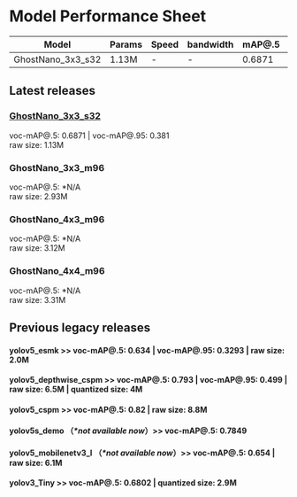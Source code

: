 # Model Performance Sheet
| Model | Params | Speed | bandwidth | mAP@.5    | mAP@.95   |
| ---   | ------ | ----  | -------   | -------   | -------   |
| GhostNano_3x3_s32 | 1.13M | - | - | 0.6871 | 0.381 |     


## Latest releases
### [GhostNano_3x3_s32](release/GhostNano_3x3_s32)
voc-mAP@.5: 0.6871 | voc-mAP@.95: 0.381  
raw size: 1.13M  

### GhostNano_3x3_m96
voc-mAP@.5: *N/A  
raw size: 2.93M  

### GhostNano_4x3_m96
voc-mAP@.5: *N/A  
raw size: 3.12M  

### GhostNano_4x4_m96
voc-mAP@.5: *N/A  
raw size: 3.31M  


## Previous legacy releases
#### yolov5_esmk >> voc-mAP@.5: 0.634 | voc-mAP@.95: 0.3293 | raw size: 2.0M  
#### yolov5_depthwise_cspm >> voc-mAP@.5: 0.793 | voc-mAP@.95: 0.499 | raw size: 6.5M | quantized size: 4M  
#### yolov5_cspm >> voc-mAP@.5: 0.82 | raw size: 8.8M
#### yolov5s_demo  （_\*not available now_）>> voc-mAP@.5: 0.7849  
#### yolov5_mobilenetv3_l （_\*not available now_）>> voc-mAP@.5: 0.654 | raw size: 6.1M  
#### yolov3_Tiny >> voc-mAP@.5: 0.6802 | quantized size: 2.9M  
